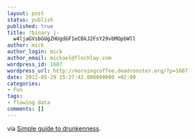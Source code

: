 ```yaml
---
layout: post
status: publish
published: true
title: !binary |-
  w4ljaGVsbGUgZHUgdGF1eCBkJ2FsY29vbMOpbWll
author: mick
author_login: mick
author_email: mickael@flochlay.com
wordpress_id: 1607
wordpress_url: http://morningcoffee.deadrooster.org/?p=1607
date: 2012-05-29 15:27:42.000000000 +02:00
categories:
- Fun
tags:
- flowing data
comments: []
---
```

via <a href="http://flowingdata.com/2011/06/03/simple-guide-to-drunkenness/">Simple guide to drunkenness</a>.
